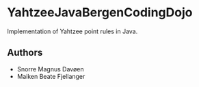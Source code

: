 # YahtzeeJavaBergenCodingDojo

Implementation of Yahtzee point rules in Java.

## Authors
- Snorre Magnus Davøen
- Maiken Beate Fjellanger


